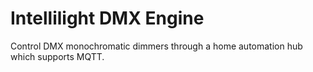 # Intellilight DMX Engine
Control DMX monochromatic dimmers through a home automation hub which supports MQTT.
